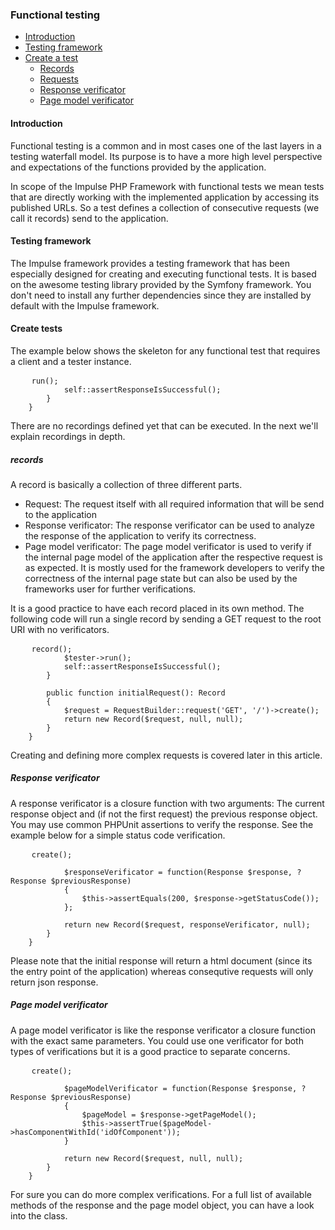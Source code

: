 <h3 class="doc-title">Functional testing</h3>

- [Introduction](#introduction)
- [Testing framework](#testing-framework)
- [Create a test](#create-tests)
    - [Records](#records)
    - [Requests](#requests)
    - [Response verificator](#response-verificator)
    - [Page model verificator](#page-model-verificator)

<h4><a id="introduction">Introduction</a></h4>
Functional testing is a common and in most cases one of the last layers in a testing waterfall model. Its purpose is to have a more high level perspective and expectations of the functions provided by the application.

In scope of the Impulse PHP Framework with functional tests we mean tests that are directly working with the implemented application by accessing its published URLs. So a test defines a collection of consecutive requests (we call it records) send to the application.

<h4><a id="testing-framework">Testing framework</a></h4>

The Impulse framework provides a testing framework that has been especially designed for creating and executing functional tests. It is based on the awesome testing library provided by the Symfony framework. You don't need to install any further dependencies since they are installed by default with the Impulse framework.

<h4><a id="create-tests">Create tests</a></h4>

The example below shows the skeleton for any functional test that requires a client and a tester instance.

<pre class="code-white line-numbers language-php">
	<code class="imp-code language-php"><?php

	namespace App\Tests;

	use Impulse\ImpulseBundle\Components\UidHelperTrait;
	use Impulse\ImpulseBundle\Events\Events;
	use Impulse\ImpulseBundle\Tester\Record;
	use Impulse\ImpulseBundle\Tester\Request\Command;
	use Impulse\ImpulseBundle\Tester\Request\RequestBuilder;
	use Impulse\ImpulseBundle\Tester\Response\Response;
	use Impulse\ImpulseBundle\Tester\Tester;
	use Symfony\Bundle\FrameworkBundle\Test\WebTestCase;

	class CounterWebTest extends WebTestCase
	{
        public function testCounter()
        {
            $client = static::createClient();
            $tester = new Tester($client);

            // add recordings here

            $tester->run();
            self::assertResponseIsSuccessful();
        }
	}</code>
</pre>

There are no recordings defined yet that can be executed. In the next we'll explain recordings in depth.

<h5><a id="records">records</a></h5>

A record is basically a collection of three different parts. 

<ul>
	<li>Request: The request itself with all required information that will be send to the application</li>
    <li>Response verificator: The response verificator can be used to analyze the response of the application to verify its correctness.</li>
    <li>Page model verificator: The page model verificator is used to verify if the internal page model of the application after the respective request is as expected. It is mostly used for the framework developers to verify the correctness of the internal page state but can also be used by the frameworks user for further verifications.</li>
</ul>

It is a good practice to have each record placed in its own method. The following code will run a single record by sending a GET request to the root URI with no verificators.

<pre class="code-white line-numbers language-php">
	<code class="imp-code language-php"><?php

	namespace App\Tests;

	// other imports
    use Impulse\ImpulseBundle\Tester\Record;
    use Impulse\ImpulseBundle\Tester\Request\RequestBuilder;

	class CounterWebTest extends WebTestCase
	{
        public function testCounter()
        {
            $client = static::createClient();
            $tester = new Tester($client);
			$tester->record();
            $tester->run();
            self::assertResponseIsSuccessful();
        }
        
        public function initialRequest(): Record
        {
        	$request = RequestBuilder::request('GET', '/')->create();
            return new Record($request, null, null);
        }
	}</code>
</pre>

Creating and defining more complex requests is covered later in this article.

<h5><a id="response-verificator">Response verificator</a></h5>
A response verificator is a closure function with two arguments: The current response object and (if not the first request) the previous response object. You may use common PHPUnit assertions to verify the response. See the example below for a simple status code verification.

<pre class="code-white line-numbers language-php">
	<code class="imp-code language-php"><?php

	namespace App\Tests;

	// imports

	class CounterWebTest extends WebTestCase
	{
        public function initialRequest(): Record
        {
        	$request = RequestBuilder::request('GET', '/')->create();
            
            $responseVerificator = function(Response $response, ?Response $previousResponse)
            {
            	$this->assertEquals(200, $response->getStatusCode());
            };
            
            return new Record($request, responseVerificator, null);
        }
	}</code>
</pre>

Please note that the initial response will return a html document (since its the entry point of the application) whereas consequtive requests will only return json response.

<h5><a id="page-model-verificator">Page model verificator</a></h5>
A page model verificator is like the response verificator a closure function with the exact same parameters. You could use one verificator for both types of verifications but it is a good practice to separate concerns.

<pre class="code-white line-numbers language-php">
	<code class="imp-code language-php"><?php

	namespace App\Tests;

	// imports

	class CounterWebTest extends WebTestCase
	{
        public function initialRequest(): Record
        {
        	$request = RequestBuilder::request('GET', '/')->create();
                       
            $pageModelVerificator = function(Response $response, ?Response $previousResponse)
            {
            	$pageModel = $response->getPageModel();
                $this->assertTrue($pageModel->hasComponentWithId('idOfComponent'));
            }
                       
            return new Record($request, null, null);
        }
	}</code>
</pre>

For sure you can do more complex verifications. For a full list of available methods of the response and the page model object, you can have a look into the class.